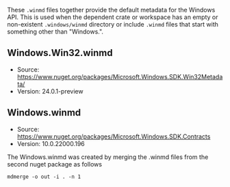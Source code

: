 These `.winmd` files together provide the default metadata for the Windows API. This is used when the
dependent crate or workspace has an empty or non-existent `.windows/winmd` directory or include
`.winmd` files that start with something other than "Windows.".

## Windows.Win32.winmd
- Source: https://www.nuget.org/packages/Microsoft.Windows.SDK.Win32Metadata/
- Version: 24.0.1-preview

## Windows.winmd
- Source: https://www.nuget.org/packages/Microsoft.Windows.SDK.Contracts
- Version: 10.0.22000.196

The Windows.winmd was created by merging the .winmd files from the second nuget package as follows

```
mdmerge -o out -i . -n 1
```
